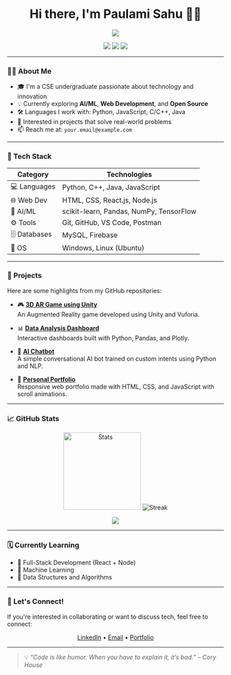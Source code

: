 <!-- GitHub Profile README for a CSE Student -->

<h1 align="center">Hi there, I'm Paulami Sahu 👩‍💻</h1>

<p align="center">
  <img src="https://readme-typing-svg.herokuapp.com/?lines=Computer+Science+Student;Aspiring+Software+Engineer;AI-ML+Enthusiast;Lifelong+Learner&center=true&width=500&height=50" />
</p>

<p align="center">
  <a href="https://www.linkedin.com/in/your-linkedin/"><img src="https://img.shields.io/badge/-LinkedIn-0A66C2?style=for-the-badge&logo=linkedin&logoColor=white"/></a>
  <a href="mailto:your.email@example.com"><img src="https://img.shields.io/badge/-Gmail-D14836?style=for-the-badge&logo=gmail&logoColor=white"/></a>
  <a href="https://your-portfolio-link.com"><img src="https://img.shields.io/badge/-Portfolio-000000?style=for-the-badge&logo=github&logoColor=white"/></a>
</p>

---

### 👩‍🎓 About Me

- 🎓 I'm a CSE undergraduate passionate about technology and innovation  
- 💡 Currently exploring **AI/ML**, **Web Development**, and **Open Source**
- 🛠️ Languages I work with: Python, JavaScript, C/C++, Java
- 🚀 Interested in projects that solve real-world problems
- 📫 Reach me at: `your.email@example.com`

---

### 🧠 Tech Stack

| Category | Technologies |
| -------- | ------------ |
| 💻 Languages | Python, C++, Java, JavaScript |
| 🌐 Web Dev | HTML, CSS, React.js, Node.js |
| 🧠 AI/ML | scikit-learn, Pandas, NumPy, TensorFlow |
| ⚙️ Tools | Git, GitHub, VS Code, Postman |
| 🗄️ Databases | MySQL, Firebase |
| 🐧 OS | Windows, Linux (Ubuntu) |

---

### 📌 Projects

Here are some highlights from my GitHub repositories:

- 🎮 **[3D AR Game using Unity](https://github.com/yourusername/project)**  
  An Augmented Reality game developed using Unity and Vuforia.

- 📊 **[Data Analysis Dashboard](https://github.com/yourusername/project)**  
  Interactive dashboards built with Python, Pandas, and Plotly.

- 🧠 **[AI Chatbot](https://github.com/yourusername/project)**  
  A simple conversational AI bot trained on custom intents using Python and NLP.

- 🎨 **[Personal Portfolio](https://your-portfolio-link.com)**  
  Responsive web portfolio made with HTML, CSS, and JavaScript with scroll animations.

---

### 📈 GitHub Stats

<p align="center">
  <img src="https://github-readme-stats.vercel.app/api?username=yourusername&show_icons=true&theme=tokyonight" alt="Stats" height="180px"/>
  <img src="https://github-readme-streak-stats.herokuapp.com?user=yourusername&theme=tokyonight&hide_border=true" alt="Streak"/>
</p>

<p align="center">
  <img src="https://github-readme-stats.vercel.app/api/top-langs/?username=yourusername&layout=compact&theme=tokyonight"/>
</p>

---

### 🗓️ Currently Learning

- 🔭 Full-Stack Development (React + Node)
- 🤖 Machine Learning
- 🧩 Data Structures and Algorithms

---

### 🤝 Let's Connect!

If you're interested in collaborating or want to discuss tech, feel free to connect:

<p align="center">
  <a href="https://www.linkedin.com/in/your-linkedin/">LinkedIn</a> • 
  <a href="mailto:your.email@example.com">Email</a> • 
  <a href="https://your-portfolio-link.com">Portfolio</a>
</p>

---

> 💡 _“Code is like humor. When you have to explain it, it’s bad.” – Cory House_


